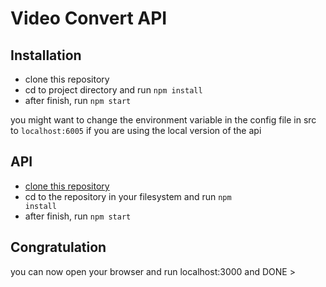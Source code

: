 # Video Convert API

## Installation

- clone this repository
- cd to project directory and run <code>npm install</code>
- after finish, run <code>npm start</code>

you might want to change the environment variable in the config file in src to `localhost:6005` if you are using the local version of the api

## API

- [clone this repository](https://github.com/ElsiddigAhmed/video-convert-api)
- cd to the repository in your filesystem and run <code>npm install</code>
- after finish, run <code>npm start</code>

## Congratulation

you can now open your browser and run localhost:3000 and DONE >
